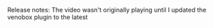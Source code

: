 Release notes:
The video wasn't originally playing until I updated the venobox plugin to the latest
